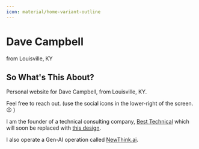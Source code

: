 ```yaml
---
icon: material/home-variant-outline
---
```


# Dave Campbell
from Louisville, KY

## So What's This About?
Personal website for Dave Campbell, from Louisville, KY.

Feel free to reach out.
(use the social icons in the lower-right of the screen. 😉 )  

I am the founder of a technical consulting company, [Best Technical](https://besttechnical.com) which will soon be replaced with [this design](https://tekbest.com).  

I also operate a Gen-AI operation called [NewThink.ai](https://newthink.ai).
